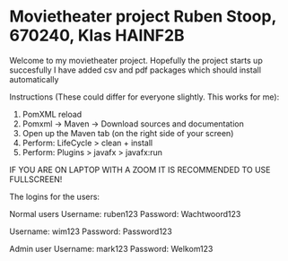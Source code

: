 # Movietheater project Ruben Stoop, 670240, Klas HAINF2B

Welcome to my movietheater project.
Hopefully the project starts up succesfully
I have added csv and pdf packages which should install automatically

Instructions (These could differ for everyone slightly. This works for me):

1. PomXML reload 
2. Pomxml -> Maven -> Download sources and documentation
4. Open up the Maven tab (on the right side of your screen)
5. Perform: LifeCycle > clean + install
6. Perform: Plugins > javafx > javafx:run


IF YOU ARE ON LAPTOP WITH A ZOOM IT IS RECOMMENDED TO USE FULLSCREEN!

The logins for the users:

Normal users
Username: ruben123
Password: Wachtwoord123

Username: wim123
Password: Password123

Admin user
Username: mark123
Password: Welkom123

